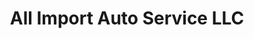 ---
title: "All Import Auto Service LLC"
url: /las-vegas/all-import-auto-service-llc/
shop: car repair
---